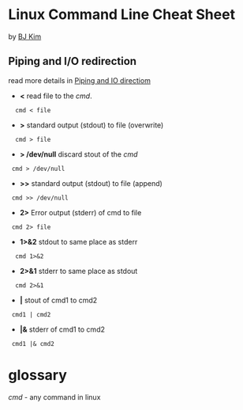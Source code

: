 # Linux Command Line Cheat Sheet

by [BJ Kim](https://about.me/byungju.kim)

## Piping and I/O redirection

read more details in [Piping and IO directiom](./)

 - **<** read file to the *cmd*.

```
  cmd < file
```

 - **>** standard output (stdout) to file (overwrite)

```
  cmd > file
```

 - **> /dev/null** discard stout of the *cmd*

```
 cmd > /dev/null
```

 - **>>** standard output (stdout) to file (append)
 
```
 cmd >> /dev/null
```
 
  - **2>** Error output (stderr) of cmd to file

```
 cmd 2> file
```

 - **1>&2** stdout to same place as stderr

```
  cmd 1>&2
```

 - **2>&1** stderr to same place as stdout

```
  cmd 2>&1
```

 - **|** stout of cmd1 to cmd2

```
 cmd1 | cmd2
```

 - **|&** stderr of cmd1 to cmd2

```
 cmd1 |& cmd2
```


# glossary

*cmd* - any command in linux
